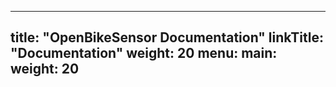 
---
title: "OpenBikeSensor Documentation"
linkTitle: "Documentation"
weight: 20
menu:
  main:
    weight: 20
---
